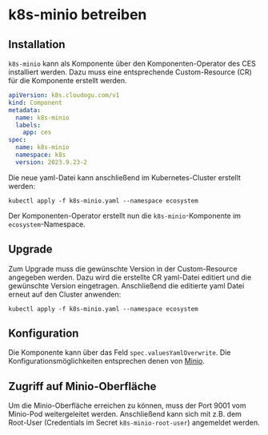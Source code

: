 # k8s-minio betreiben

## Installation

`k8s-minio` kann als Komponente über den Komponenten-Operator des CES installiert werden.
Dazu muss eine entsprechende Custom-Resource (CR) für die Komponente erstellt werden.

```yaml
apiVersion: k8s.cloudogu.com/v1
kind: Component
metadata:
  name: k8s-minio
  labels:
    app: ces
spec:
  name: k8s-minio
  namespace: k8s
  version: 2023.9.23-2
```

Die neue yaml-Datei kann anschließend im Kubernetes-Cluster erstellt werden:
```shell
kubectl apply -f k8s-minio.yaml --namespace ecosystem
```

Der Komponenten-Operator erstellt nun die `k8s-minio`-Komponente im `ecosystem`-Namespace.

## Upgrade

Zum Upgrade muss die gewünschte Version in der Custom-Resource angegeben werden.
Dazu wird die erstellte CR yaml-Datei editiert und die gewünschte Version eingetragen. 
Anschließend die editierte yaml Datei erneut auf den Cluster anwenden:
```shell
kubectl apply -f k8s-minio.yaml --namespace ecosystem
```

## Konfiguration

Die Komponente kann über das Feld `spec.valuesYamlOverwrite`. Die Konfigurationsmöglichkeiten entsprechen denen von 
[Minio](https://min.io/docs/minio/kubernetes/openshift/reference/operator-chart-values.html). 

## Zugriff auf Minio-Oberfläche

Um die Minio-Oberfläche erreichen zu können, muss der Port 9001 vom Minio-Pod weitergeleitet werden. 
Anschließend kann sich mit z.B. dem Root-User (Credentials im Secret `k8s-minio-root-user`) angemeldet werden.